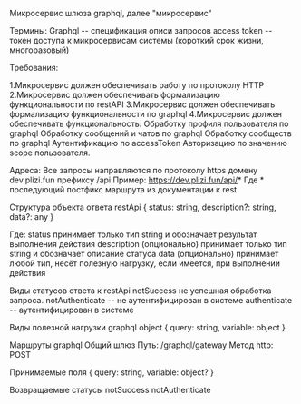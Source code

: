 Микросервис шлюза graphql, далее "микросервис"

Термины:
Graphql -- спецификация описи запросов
access token -- токен доступа к микросервисам системы (короткий срок жизни, многоразовый)



  Требования:

1.Микросервис должен обеспечивать работу по протоколу HTTP
2.Микросервис должен обеспечивать формализацию функциональности по restAPI
3.Микросервис должен обеспечивать формализацию функциональности по graphql
4.Микросервис должен обеспечивать функциональность:
Обработку профиля пользователя по graphql
Обработку сообщений и чатов по graphql
Обработку сообществ по  graphql
Аутентификацию по accessToken
Авторизацию по значению scope пользователя.



  Адреса:
Все запросы направляются по 
протоколу https
домену dev.plizi.fun
префиксу /api
  Пример:
https://dev.plizi.fun/api/*
Где * последующий постфикс маршрута из документации к rest


Структура объекта ответа restApi
{
  status: string,
  description?: string,
  data?: any
}

Где:
status принимает только тип string и обозначает результат выполнения действия
description (опционально) принимает только тип string и обозначает описание статуса
data (опционально) принимает любой тип, несёт полезную нагрузку, если имеется, при выполнении действия


Виды статусов ответа к restApi
notSuccess не успешная обработка запроса.
notAuthenticate -- не аутентифицирован в системе
authenticate -- аутентифицирован в системе



Виды полезной нагрузки
graphql object
{
  query: string,
  variable: object
}


Маршруты graphql
Общий шлюз
Путь: /graphql/gateway
Метод http: POST

Принимаемые поля
{
  query: string,
  variable: object?
}

Возвращаемые статусы
notSuccess
notAuthenticate



